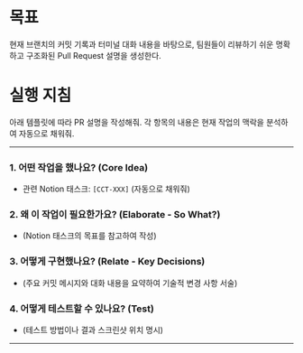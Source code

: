 # 목표
현재 브랜치의 커밋 기록과 터미널 대화 내용을 바탕으로, 팀원들이 리뷰하기 쉬운 명확하고 구조화된 Pull Request 설명을 생성한다.

# 실행 지침
아래 템플릿에 따라 PR 설명을 작성해줘. 각 항목의 내용은 현재 작업의 맥락을 분석하여 자동으로 채워줘.

---
### 1. 어떤 작업을 했나요? (Core Idea)
- 관련 Notion 태스크: `[CCT-XXX]` (자동으로 채워줘)

### 2. 왜 이 작업이 필요한가요? (Elaborate - So What?)
- (Notion 태스크의 목표를 참고하여 작성)

### 3. 어떻게 구현했나요? (Relate - Key Decisions)
- (주요 커밋 메시지와 대화 내용을 요약하여 기술적 변경 사항 서술)

### 4. 어떻게 테스트할 수 있나요? (Test)
- (테스트 방법이나 결과 스크린샷 위치 명시)
---